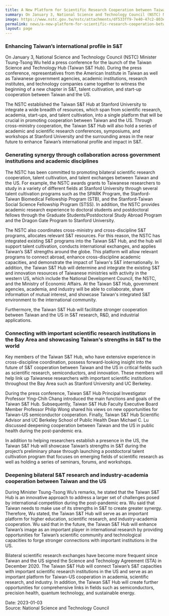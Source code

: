 ```yaml
---
title: A New Platform for Scientific Research Cooperation between Taiwan and the US－The NSTC Announces the Official Launch of the Taiwan Science and Technology Hub
summary: On January 3, National Science and Technology Council (NSTC) Minister Tsung-Tsong Wu held a press conference for the launch of the Taiwan Science and Technology Hub (Taiwan S&T Hub).
image: https://www.nstc.gov.tw/nstc/attachments/df533ff9-7e40-47c2-803e-ff25096f0cd8
permalink: news/a-new-platform-for-scientific-research-cooperation-between-taiwan-and-the-us-the-nstc/
layout: page
---
```

### Enhancing Taiwan’s international profile in S&T
On January 3, National Science and Technology Council (NSTC) Minister Tsung-Tsong Wu held a press conference for the launch of the Taiwan Science and Technology Hub (Taiwan S&T Hub). During the press conference, representatives from the American Institute in Taiwan as well as Taiwanese government agencies, academic institutions, research institutes, and technology companies came together to witness the beginning of a new chapter in S&T, talent cultivation, and start-up cooperation between Taiwan and the US.

The NSTC established the Taiwan S&T Hub at Stanford University to integrate a wide breadth of resources, which span from scientific research, academia, start-ups, and talent cultivation, into a single platform that will be crucial in promoting cooperation between Taiwan and the US. Through cross-ministry cooperation, the Taiwan S&T Hub will also hold a series of academic and scientific research conferences, symposiums, and workshops at Stanford University and the surrounding areas in the near future to enhance Taiwan’s international profile and impact in S&T.

### Generating synergy through collaboration across government institutions and academic disciplines
The NSTC has been committed to promoting bilateral scientific research cooperation, talent cultivation, and talent exchanges between Taiwan and the US. For example, the NSTC awards grants to Taiwanese researchers to study in a variety of different fields at Stanford University through several talent cultivation programs such as the SPARK Program, the Stanford-Taiwan Biomedical Fellowship Program (STB), and the Stanford-Taiwan Social Science Fellowship Program (STSS). In addition, the NSTC provides academic research experience to doctoral students and postdoctoral fellows through the Graduate Students/Postdoctoral Study Abroad Program and the Dragon Gate Program to Stanford University. 

The NSTC also coordinates cross-ministry and cross-discipline S&T programs, allocates relevant S&T resources. For this reason, the NSTC has integrated existing S&T programs into the Taiwan S&T Hub, and the hub will support talent cultivation, conducts international exchanges, and applies Taiwan’s S&T strengths around the globe. This platform will allow relevant programs to connect abroad, enhance cross-discipline academic capacities, and demonstrate the impact of Taiwan's S&T internationally. In addition, the Taiwan S&T Hub will determine and integrate the existing S&T and innovation resources of Taiwanese ministries with activity in the western US, which include the National Development Council, the NSTC, and the Ministry of Economic Affairs. At the Taiwan S&T Hub, government agencies, academia, and industry will be able to collaborate, share information of mutual interest, and showcase Taiwan's integrated S&T environment to the international community.
 
Furthermore, the Taiwan S&T Hub will facilitate stronger cooperation between Taiwan and the US in S&T research, R&D, and industrial applications.

### Connecting with important scientific research institutions in the Bay Area and showcasing Taiwan's strengths in S&T to the world
Key members of the Taiwan S&T Hub, who have extensive experience in cross-discipline coordination, possess forward-looking insight into the future of S&T cooperation between Taiwan and the US in critical fields such as scientific research, semiconductors, and innovation. These members will help link up Taiwanese researchers with important scientific institutions throughout the Bay Area such as Stanford University and UC Berkeley. 

During the press conference, Taiwan S&T Hub Principal Investigator Professor Ying-Chih Chang introduced the main functions and goals of the Taiwan S&T Hub. Subsequently, Taiwan S&T Hub Faculty Executive Board Member Professor Philip Wong shared his views on new opportunities for Taiwan-US semiconductor cooperation. Finally, Taiwan S&T Hub Scientific Advisor and UC Berkeley School of Public Health Dean Michael C. Lu discussed deepening cooperation between Taiwan and the US in public health during the post-pandemic era.

In addition to helping researchers establish a presence in the US, the Taiwan S&T Hub will showcase Taiwan’s strengths in S&T during the project’s preliminary phase through launching a postdoctoral talent cultivation program that focuses on emerging fields of scientific research as well as holding a series of seminars, forums, and workshops.
 
### Deepening bilateral S&T research and industry-academia cooperation between Taiwan and the US
During Minister Tsung-Tsong Wu’s remarks, he stated that the Taiwan S&T Hub is an innovative approach to address a larger set of challenges posed by international competition during the post-pandemic era. Wu said that Taiwan needs to make use of its strengths in S&T to create greater synergy. Therefore, Wu stated, the Taiwan S&T Hub will serve as an important platform for higher education, scientific research, and industry-academia cooperation. Wu said that in the future, the Taiwan S&T Hub will enhance Taiwan’s image as an important player in international research by providing opportunities for Taiwan’s scientific community and technological capacities to forge stronger connections with important institutions in the US. 

Bilateral scientific research exchanges have become more frequent since Taiwan and the US signed the Science and Technology Agreement (STA) in December 2020. The Taiwan S&T Hub will connect Taiwan’s S&T capacities with important scientific research institutions in the US and serve as an important platform for Taiwan-US cooperation in academia, scientific research, and industry. In addition, the Taiwan S&T Hub will create further opportunities for comprehensive links in fields such as semiconductors, precision health, quantum technology, and sustainable energy.

Date: 2023-01-03
<br/>
Source: National Science and Technology Council
